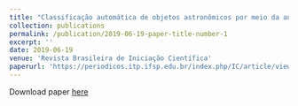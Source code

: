 ```yaml
---
title: "Classificação automática de objetos astronômicos por meio da análise de séries temporais"
collection: publications
permalink: /publication/2019-06-19-paper-title-number-1
excerpt: ''
date: 2019-06-19
venue: 'Revista Brasileira de Iniciação Científica'
paperurl: 'https://periodicos.itp.ifsp.edu.br/index.php/IC/article/view/1538'
---
```

Download paper [here](http://montangerp.github.io/paper1.pdf)
